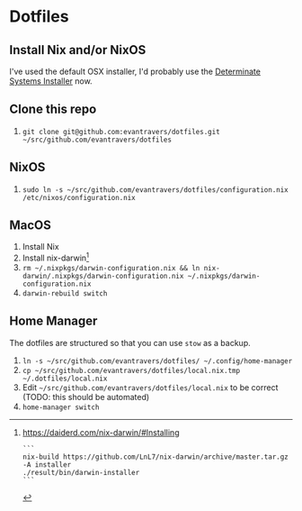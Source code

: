 # Dotfiles

## Install Nix and/or NixOS

I've used the default OSX installer, I'd probably use the [Determinate Systems Installer](https://github.com/DeterminateSystems/nix-installer) now.

## Clone this repo

1. `git clone git@github.com:evantravers/dotfiles.git ~/src/github.com/evantravers/dotfiles`

## NixOS

1. `sudo ln -s ~/src/github.com/evantravers/dotfiles/configuration.nix /etc/nixos/configuration.nix`

## MacOS

1. Install Nix
2. Install nix-darwin[^darwin]
3. `rm ~/.nixpkgs/darwin-configuration.nix && ln nix-darwin/.nixpkgs/darwin-configuration.nix ~/.nixpkgs/darwin-configuration.nix`
4. `darwin-rebuild switch`

## Home Manager

The dotfiles are structured so that you can use `stow` as a backup.

1. `ln -s ~/src/github.com/evantravers/dotfiles/ ~/.config/home-manager`
2. `cp ~/src/github.com/evantravers/dotfiles/local.nix.tmp ~/.dotfiles/local.nix`
3. Edit `~/src/github.com/evantravers/dotfiles/local.nix` to be correct (TODO: this should be automated)
4. `home-manager switch`

[^darwin]: https://daiderd.com/nix-darwin/#Installing

        ```
        nix-build https://github.com/LnL7/nix-darwin/archive/master.tar.gz -A installer
        ./result/bin/darwin-installer
        ```
